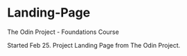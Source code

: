 # Landing-Page
The Odin Project - Foundations Course

Started Feb 25. Project Landing Page from The Odin Project. 
